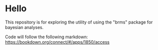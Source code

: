 # Hello

This repository is for exploring the utility of using the "brms" package for bayesian analyses. 

Code will follow the following markdown: https://bookdown.org/connect/#/apps/1850/access